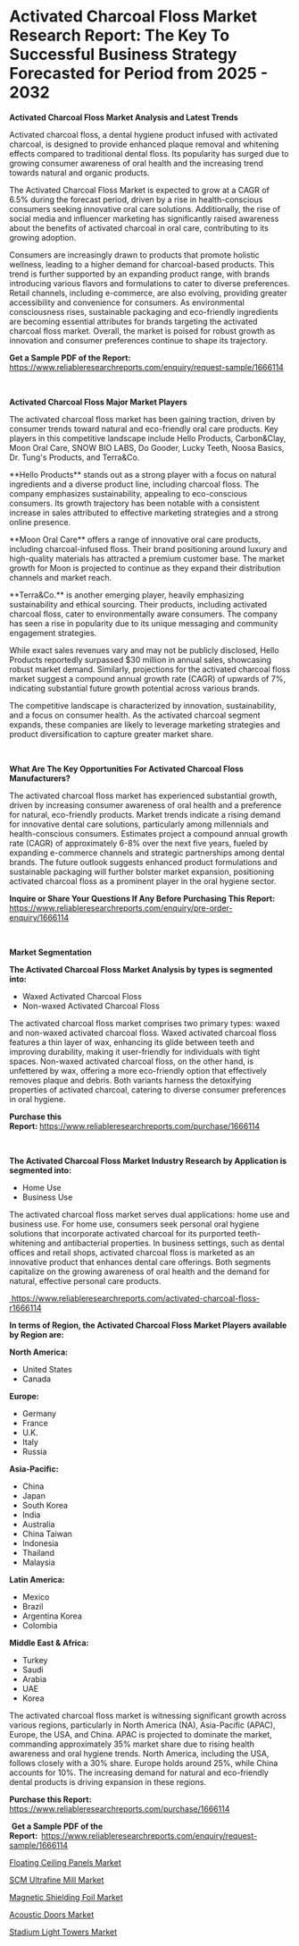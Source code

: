 <p><h1>Activated Charcoal Floss Market Research Report: The Key To Successful Business Strategy Forecasted for Period from 2025 - 2032</h1></p><p><strong>Activated Charcoal Floss Market Analysis and Latest Trends</strong></p>
<p><p>Activated charcoal floss, a dental hygiene product infused with activated charcoal, is designed to provide enhanced plaque removal and whitening effects compared to traditional dental floss. Its popularity has surged due to growing consumer awareness of oral health and the increasing trend towards natural and organic products. </p><p>The Activated Charcoal Floss Market is expected to grow at a CAGR of 6.5% during the forecast period, driven by a rise in health-conscious consumers seeking innovative oral care solutions. Additionally, the rise of social media and influencer marketing has significantly raised awareness about the benefits of activated charcoal in oral care, contributing to its growing adoption. </p><p>Consumers are increasingly drawn to products that promote holistic wellness, leading to a higher demand for charcoal-based products. This trend is further supported by an expanding product range, with brands introducing various flavors and formulations to cater to diverse preferences. Retail channels, including e-commerce, are also evolving, providing greater accessibility and convenience for consumers. As environmental consciousness rises, sustainable packaging and eco-friendly ingredients are becoming essential attributes for brands targeting the activated charcoal floss market. Overall, the market is poised for robust growth as innovation and consumer preferences continue to shape its trajectory.</p></p>
<p><strong>Get a Sample PDF of the Report:&nbsp;</strong> <a href="https://www.reliableresearchreports.com/enquiry/request-sample/1666114?utm_campaign=102&utm_medium=2&utm_source=Github&utm_content=ia&utm_term=06032025&utm_id=activated-charcoal-floss">https://www.reliableresearchreports.com/enquiry/request-sample/1666114</a></p>
<p>&nbsp;</p>
<p><strong>Activated Charcoal Floss Major Market Players</strong></p>
<p><p>The activated charcoal floss market has been gaining traction, driven by consumer trends toward natural and eco-friendly oral care products. Key players in this competitive landscape include Hello Products, Carbon&Clay, Moon Oral Care, SNOW BIO LABS, Do Gooder, Lucky Teeth, Noosa Basics, Dr. Tung's Products, and Terra&Co.</p><p>**Hello Products** stands out as a strong player with a focus on natural ingredients and a diverse product line, including charcoal floss. The company emphasizes sustainability, appealing to eco-conscious consumers. Its growth trajectory has been notable with a consistent increase in sales attributed to effective marketing strategies and a strong online presence.</p><p>**Moon Oral Care** offers a range of innovative oral care products, including charcoal-infused floss. Their brand positioning around luxury and high-quality materials has attracted a premium customer base. The market growth for Moon is projected to continue as they expand their distribution channels and market reach.</p><p>**Terra&Co.** is another emerging player, heavily emphasizing sustainability and ethical sourcing. Their products, including activated charcoal floss, cater to environmentally aware consumers. The company has seen a rise in popularity due to its unique messaging and community engagement strategies.</p><p>While exact sales revenues vary and may not be publicly disclosed, Hello Products reportedly surpassed $30 million in annual sales, showcasing robust market demand. Similarly, projections for the activated charcoal floss market suggest a compound annual growth rate (CAGR) of upwards of 7%, indicating substantial future growth potential across various brands.</p><p>The competitive landscape is characterized by innovation, sustainability, and a focus on consumer health. As the activated charcoal segment expands, these companies are likely to leverage marketing strategies and product diversification to capture greater market share.</p></p>
<p>&nbsp;</p>
<p><strong>What Are The Key Opportunities For Activated Charcoal Floss Manufacturers?</strong></p>
<p><p>The activated charcoal floss market has experienced substantial growth, driven by increasing consumer awareness of oral health and a preference for natural, eco-friendly products. Market trends indicate a rising demand for innovative dental care solutions, particularly among millennials and health-conscious consumers. Estimates project a compound annual growth rate (CAGR) of approximately 6-8% over the next five years, fueled by expanding e-commerce channels and strategic partnerships among dental brands. The future outlook suggests enhanced product formulations and sustainable packaging will further bolster market expansion, positioning activated charcoal floss as a prominent player in the oral hygiene sector.</p></p>
<p><strong>Inquire or Share Your Questions If Any Before Purchasing This Report:</strong> <a href="https://www.reliableresearchreports.com/enquiry/pre-order-enquiry/1666114?utm_campaign=102&utm_medium=2&utm_source=Github&utm_content=ia&utm_term=06032025&utm_id=activated-charcoal-floss">https://www.reliableresearchreports.com/enquiry/pre-order-enquiry/1666114</a></p>
<p>&nbsp;</p>
<p><strong>Market Segmentation</strong></p>
<p><strong>The Activated Charcoal Floss Market Analysis by types is segmented into:</strong></p>
<p><ul><li>Waxed Activated Charcoal Floss</li><li>Non-waxed Activated Charcoal Floss</li></ul></p>
<p><p>The activated charcoal floss market comprises two primary types: waxed and non-waxed activated charcoal floss. Waxed activated charcoal floss features a thin layer of wax, enhancing its glide between teeth and improving durability, making it user-friendly for individuals with tight spaces. Non-waxed activated charcoal floss, on the other hand, is unfettered by wax, offering a more eco-friendly option that effectively removes plaque and debris. Both variants harness the detoxifying properties of activated charcoal, catering to diverse consumer preferences in oral hygiene.</p></p>
<p><strong>Purchase this Report:&nbsp;</strong><a href="https://www.reliableresearchreports.com/purchase/1666114?utm_campaign=102&utm_medium=2&utm_source=Github&utm_content=ia&utm_term=06032025&utm_id=activated-charcoal-floss">https://www.reliableresearchreports.com/purchase/1666114</a></p>
<p>&nbsp;</p>
<p><strong>The Activated Charcoal Floss Market Industry Research by Application is segmented into:</strong></p>
<p><ul><li>Home Use</li><li>Business Use</li></ul></p>
<p><p>The activated charcoal floss market serves dual applications: home use and business use. For home use, consumers seek personal oral hygiene solutions that incorporate activated charcoal for its purported teeth-whitening and antibacterial properties. In business settings, such as dental offices and retail shops, activated charcoal floss is marketed as an innovative product that enhances dental care offerings. Both segments capitalize on the growing awareness of oral health and the demand for natural, effective personal care products.</p></p>
<p><a href="https://www.reliableresearchreports.com/activated-charcoal-floss-r1666114?utm_campaign=102&utm_medium=2&utm_source=Github&utm_content=ia&utm_term=06032025&utm_id=activated-charcoal-floss">&nbsp;https://www.reliableresearchreports.com/activated-charcoal-floss-r1666114</a></p>
<p><strong>In terms of Region, the Activated Charcoal Floss Market Players available by Region are:</strong></p>
<p>
    <p> <strong> North America: </strong>
        <ul>
            <li>United States</li>
            <li>Canada</li>
        </ul>
        </p> 
    <p> <strong> Europe: </strong>
        <ul>
            <li>Germany</li>
            <li>France</li>
            <li>U.K.</li>
            <li>Italy</li>
            <li>Russia</li>
        </ul>
        </p> 
    <p> <strong> Asia-Pacific: </strong>
        <ul>
            <li>China</li>
            <li>Japan</li>
            <li>South Korea</li>
            <li>India</li>
            <li>Australia</li>
            <li>China Taiwan</li>
            <li>Indonesia</li>
            <li>Thailand</li>
            <li>Malaysia</li>
        </ul>
        </p> 
    <p> <strong> Latin America: </strong>
        <ul>
            <li>Mexico</li>
            <li>Brazil</li>
            <li>Argentina Korea</li>
            <li>Colombia</li>
        </ul>
        </p> 
    <p> <strong> Middle East & Africa: </strong>
        <ul>
            <li>Turkey</li>
            <li>Saudi</li>
            <li>Arabia</li>
            <li>UAE</li>
            <li>Korea</li>
        </ul>
    </p>
    </p>
<p><p>The activated charcoal floss market is witnessing significant growth across various regions, particularly in North America (NA), Asia-Pacific (APAC), Europe, the USA, and China. APAC is projected to dominate the market, commanding approximately 35% market share due to rising health awareness and oral hygiene trends. North America, including the USA, follows closely with a 30% share. Europe holds around 25%, while China accounts for 10%. The increasing demand for natural and eco-friendly dental products is driving expansion in these regions.</p></p>
<p><strong>Purchase this Report: </strong><a href="https://www.reliableresearchreports.com/purchase/1666114?utm_campaign=102&utm_medium=2&utm_source=Github&utm_content=ia&utm_term=06032025&utm_id=activated-charcoal-floss">https://www.reliableresearchreports.com/purchase/1666114</a></p>
<p>&nbsp;<strong>Get a Sample PDF of the Report:&nbsp;&nbsp;</strong><a href="https://www.reliableresearchreports.com/enquiry/request-sample/1666114?utm_campaign=102&utm_medium=2&utm_source=Github&utm_content=ia&utm_term=06032025&utm_id=activated-charcoal-floss">https://www.reliableresearchreports.com/enquiry/request-sample/1666114</a></p>
<p><strong></strong></p>
<p><p><a href="https://github.com/gasikcalbos8/Market-Research-Report-List-1/blob/main/floating-ceiling-panels-market.md?utm_campaign=102&utm_medium=2&utm_source=Github&utm_content=ia&utm_term=06032025&utm_id=activated-charcoal-floss">Floating Ceiling Panels Market</a></p><p><a href="https://github.com/daleogrando/Market-Research-Report-List-1/blob/main/scm-ultrafine-mill-market.md?utm_campaign=102&utm_medium=2&utm_source=Github&utm_content=ia&utm_term=06032025&utm_id=activated-charcoal-floss">SCM Ultrafine Mill Market</a></p><p><a href="https://github.com/vaduzunny/Market-Research-Report-List-1/blob/main/magnetic-shielding-foil-market.md?utm_campaign=102&utm_medium=2&utm_source=Github&utm_content=ia&utm_term=06032025&utm_id=activated-charcoal-floss">Magnetic Shielding Foil Market</a></p><p><a href="https://github.com/ubavicachida/Market-Research-Report-List-1/blob/main/acoustic-doors-market.md?utm_campaign=102&utm_medium=2&utm_source=Github&utm_content=ia&utm_term=06032025&utm_id=activated-charcoal-floss">Acoustic Doors Market</a></p><p><a href="https://github.com/dayaanapis5/Market-Research-Report-List-1/blob/main/stadium-light-towers-market.md?utm_campaign=102&utm_medium=2&utm_source=Github&utm_content=ia&utm_term=06032025&utm_id=activated-charcoal-floss">Stadium Light Towers Market</a></p></p>